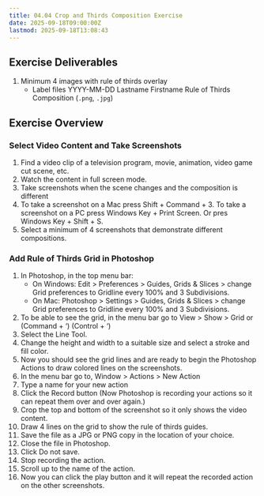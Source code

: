 ```yaml
---
title: 04.04 Crop and Thirds Composition Exercise
date: 2025-09-18T09:00:00Z
lastmod: 2025-09-18T13:08:43
---
```


## Exercise Deliverables

1. Minimum 4 images with rule of thirds overlay
   - Label files YYYY-MM-DD Lastname Firstname Rule of Thirds Composition (`.png`, `.jpg`)

## Exercise Overview

### Select Video Content and Take Screenshots

1. Find a video clip of a television program, movie, animation, video game cut scene, etc.
2. Watch the content in full screen mode.
3. Take screenshots when the scene changes and the composition is different
4. To take a screenshot on a Mac press Shift + Command + 3. To take a screenshot on a PC press Windows Key + Print Screen. Or pres Windows Key + Shift + S.
5. Select a minimum of 4 screenshots that demonstrate different compositions.

### Add Rule of Thirds Grid in Photoshop

1. In Photoshop, in the top menu bar:
   - On Windows: Edit > Preferences > Guides, Grids & Slices > change Grid preferences to Gridline every 100% and 3 Subdivisions.
   - On Mac: Photoshop > Settings > Guides, Grids & Slices > change Grid preferences to Gridline every 100% and 3 Subdivisions.
2. To be able to see the grid, in the menu bar go to View > Show > Grid or (Command + ‘) (Control + ‘)
3. Select the Line Tool.
4. Change the height and width to a suitable size and select a stroke and fill color.
5. Now you should see the grid lines and are ready to begin the Photoshop Actions to draw colored lines on the screenshots.
6. In the menu bar go to, Window > Actions > New Action
7. Type a name for your new action
8. Click the Record button (Now Photoshop is recording your actions so it can repeat them over and over again.)
9. Crop the top and bottom of the screenshot so it only shows the video content.
10. Draw 4 lines on the grid to show the rule of thirds guides.
11. Save the file as a JPG or PNG copy in the location of your choice.
12. Close the file in Photoshop.
13. Click Do not save.
14. Stop recording the action.
15. Scroll up to the name of the action.
16. Now you can click the play button and it will repeat the recorded action on the other screenshots.
